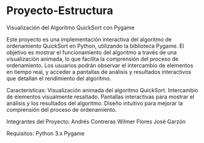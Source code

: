 # Proyecto-Estructura

Visualización del Algoritmo QuickSort con Pygame

Este proyecto es una implementación interactiva del algoritmo de ordenamiento QuickSort en Python, utilizando la biblioteca Pygame. El objetivo es mostrar el funcionamiento del algoritmo a través de una visualización animada, lo que facilita la comprensión del proceso de ordenamiento. Los usuarios podrán observar el intercambio de elementos en tiempo real, y acceder a pantallas de análisis y resultados interactivos que detallan el rendimiento del algoritmo.

Características:
Visualización animada del algoritmo QuickSort.
Intercambio de elementos visualmente resaltado.
Pantallas interactivas para mostrar el análisis y los resultados del algoritmo.
Diseño intuitivo para mejorar la comprensión del proceso de ordenamiento.

Integrantes del Proyecto:
Andrés Contreras
Wilmer Flores
José Garzón

Requisitos:
Python 3.x
Pygame
